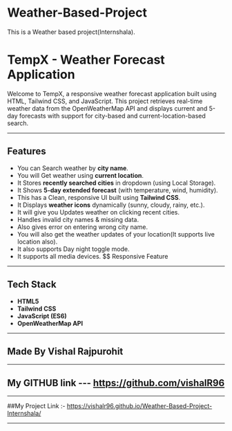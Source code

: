 # Weather-Based-Project
This is a Weather based project(Internshala).

#  TempX - Weather Forecast Application

Welcome to TempX, a responsive weather forecast application built using HTML, Tailwind CSS, and JavaScript. This project retrieves real-time weather data from the OpenWeatherMap API and displays current and 5-day forecasts with support for city-based and current-location-based search.

-----------------------------------------------------------------------------------------------------------------

##  Features

- You can Search weather by **city name**.
- You will Get weather using **current location**.
- It Stores **recently searched cities** in dropdown (using Local Storage).
- It Shows **5-day extended forecast** (with temperature, wind, humidity).
- This has a Clean, responsive UI built using **Tailwind CSS**.
- It Displays **weather icons** dynamically (sunny, cloudy, rainy, etc.).
- It will give you Updates weather on clicking recent cities.
- Handles invalid city names & missing data.
- Also gives error on entering wrong city name.
- You will also get the weather updates of your location(It supports live location also).
- It also supports Day night toggle mode.
- It supports all media devices. $$ Responsive Feature

-----------------------------------------------------------------------------------------------------------------

##  Tech Stack

- **HTML5**
- **Tailwind CSS**
- **JavaScript (ES6)**
- **OpenWeatherMap API**

-----------------------------------------------------------------------------------------------------------------
## Made By Vishal Rajpurohit

-----------------------------------------------------------------------------------------------------------------

## My GITHUB link   --- https://github.com/vishalR96

-----------------------------------------------------------------------------------------------------------------

##My Project Link :- https://vishalr96.github.io/Weather-Based-Project-Internshala/

-----------------------------------------------------------------------------------------------------------------